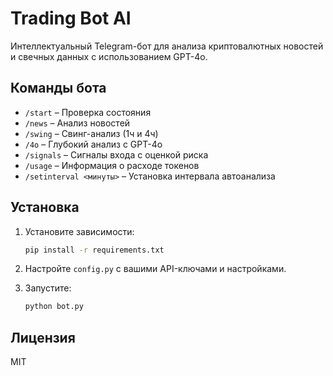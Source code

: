 # Trading Bot AI

Интеллектуальный Telegram-бот для анализа криптовалютных новостей и свечных данных с использованием GPT-4o.

## Команды бота

- `/start` – Проверка состояния
- `/news` – Анализ новостей
- `/swing` – Свинг-анализ (1ч и 4ч)
- `/4o` – Глубокий анализ с GPT-4o
- `/signals` – Сигналы входа с оценкой риска
- `/usage` – Информация о расходе токенов
- `/setinterval <минуты>` – Установка интервала автоанализа

## Установка
1. Установите зависимости:
   ```bash
   pip install -r requirements.txt
   ```

2. Настройте `config.py` с вашими API-ключами и настройками.

3. Запустите:
   ```bash
   python bot.py
   ```

## Лицензия
MIT